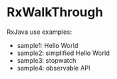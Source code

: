 # RxWalkThrough

RxJava use examples:

* sample1: Hello World
* sample2: simplified Hello World
* sample3: stopwatch
* sample4: observable API
